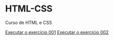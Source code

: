 # HTML-CSS
 Curso de HTML e CSS

<a href="https://evanclayton.github.io/HTML-CSS/exerc%C3%ADcios/exer001/index.html">Executar o exercício 001</a>
<a href="https://evanclayton.github.io/HTML-CSS/exerc%C3%ADcios/exer002/index.html">Executar o exercício 002</a>
